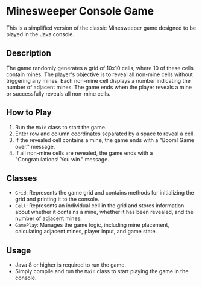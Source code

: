 # Minesweeper Console Game

This is a simplified version of the classic Minesweeper game designed to be played in the Java console.

## Description
The game randomly generates a grid of 10x10 cells, where 10 of these cells contain mines. The player's objective is to reveal all non-mine cells without triggering any mines. Each non-mine cell displays a number indicating the number of adjacent mines. The game ends when the player reveals a mine or successfully reveals all non-mine cells.

## How to Play
1. Run the `Main` class to start the game.
2. Enter row and column coordinates separated by a space to reveal a cell.
3. If the revealed cell contains a mine, the game ends with a "Boom! Game over." message.
4. If all non-mine cells are revealed, the game ends with a "Congratulations! You win." message.

## Classes
- `Grid`: Represents the game grid and contains methods for initializing the grid and printing it to the console.
- `Cell`: Represents an individual cell in the grid and stores information about whether it contains a mine, whether it has been revealed, and the number of adjacent mines.
- `GamePlay`: Manages the game logic, including mine placement, calculating adjacent mines, player input, and game state.

## Usage
- Java 8 or higher is required to run the game.
- Simply compile and run the `Main` class to start playing the game in the console.


